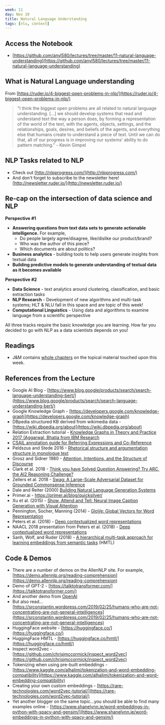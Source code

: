```yaml
---
week: 11
day: Nov 19
title: Natural Language Understanding
tags: [nlu, context]
---
```


## Access the Notebook

- [https://github.com/anyl580/lectures/tree/master/11-natural-language-understanding](https://github.com/anyl580/lectures/tree/master/11-natural-language-understanding)

## What is Natural Language understanding

From [https://ruder.io/4-biggest-open-problems-in-nlp/](https://ruder.io/4-biggest-open-problems-in-nlp/)

> "I think the biggest open problems are all related to natural language understanding. [...] we should develop systems that read and understand text the way a person does, by forming a representation of the world of the text, with the agents, objects, settings, and the relationships, goals, desires, and beliefs of the agents, and everything else that humans create to understand a piece of text. Until we can do that, all of our progress is in improving our systems' ability to do pattern matching." - Kevin Gimpel

## NLP Tasks related to NLP

- Check out [http://nlpprogress.com/](http://nlpprogress.com/)
- And don't forget to subscribe to the newsletter here!  [http://newsletter.ruder.io/](http://newsletter.ruder.io/)

## Re-cap on the intersection of data science and NLP

**Perspective #1**

- **Answering questions from text data sets to generate actionable intelligence.** For example, 
    - Do people largely agree/disagree, like/dislike our product/brand?
    - Who was the author of this piece?
    - Which documents are about politics?
- **Business analytics** - building tools to help users generate insights from textual data
- **Building predictive models to generate understanding of textual data as it becomes available**

**Perspective #2**

- **Data Science** - text analytics around clustering, classification, and basic extraction tasks
- **NLP Research** - Development of new algorithms and multi-task systems; HLT & NLU fall in this space and are topic of this week!
- **Computational Linguistics** - Using data and algorithms to examine language from a scientific perspective

All three tracks require the basic knowledge you are learning. How far you decided to go with NLP as a data scientists depends on you!

## Readings

- J&M contains [whole chapters](https://web.stanford.edu/~jurafsky/slp3/) on the topical material touched upon this week.

## References from the Lecture

- Google AI Blog -  [https://www.blog.google/products/search/search-language-understanding-bert/](https://www.blog.google/products/search/search-language-understanding-bert/)
- Google Knowledge Graph - [https://developers.google.com/knowledge-graph](https://developers.google.com/knowledge-graph)
- DBpedia structured KB derived from wikimedia data - [https://wiki.dbpedia.org/about](https://wiki.dbpedia.org/about)
- Relation Extraction tutorial - [Knowledge Graphs in Theory and Practice 2017 (Aggarwal, Bhatia from IBM Research](http://sumitbhatia.net/papers/KG_Tutorial_CIKM17_part1.pdf)
- [CSAIL annotation guide for Referring Expressions and Co-Reference](http://projects.csail.mit.edu/workbench/update/guides/02%20-%20Referring%20Expressions%20and%20Co-reference_v2.1.2.pdf)
- Peldszus and Stede 2016 - [Rhetorical structure and argumentation structure in monologue text](https://pdfs.semanticscholar.org/6eae/4638ce558188803580a791aceb29602c00c5.pdf)
-  Grosz and Sidner 1980 - [Attention, Intentions, and the Structure of Discourse](https://www.aclweb.org/anthology/J86-3001.pdf)
-  Clark et al. 2018 - [Think you have Solved Question Answering? Try ARC, the AI2 Reasoning Challenge?](https://arxiv.org/pdf/1803.05457.pdf)
-  Zellers et al. 2018 - [Swag: A Large-Scale Adversarial Dataset for Grounded Commonsense Inference](https://arxiv.org/pdf/1808.05326.pdf)
-  Dale and Reiter (2000) [Building Natural Language Generation Systems](https://arxiv.org/pdf/cmp-lg/9605002.pdf)
- Primer.ai - https://primer.ai/blog/quicksilver/
- Xu et al. (2015) - [Show, Attend and Tell: Neural Image Caption Generation with Visual Attention](https://arxiv.org/pdf/1502.03044.pdf)
- Pennington, Socher, Manning (2014) - [GloVe: Global Vectors for Word Representation](https://nlp.stanford.edu/pubs/glove.pdf)
- Peters et al. (2018) - [Deep contextualized word representations](https://arxiv.org/pdf/1802.05365.pdf)
- NAACL 2018 presentation from Peters et al. (2018) - [Deep contextualized word representations](https://www.slideshare.net/shuntaroy/a-review-of-deep-contextualized-word-representations-peters-2018)
- Sanh, Wolf, and Ruder (2018) - [A hierarchical multi-task approach for learning embeddings from semantic tasks](https://arxiv.org/pdf/1811.06031) (HMTL)

## Code & Demos

- There are a number of demos on the AllenNLP site. For example, [https://demo.allennlp.org/reading-comprehension](https://demo.allennlp.org/reading-comprehension)
- Demo of GPT-2 - [https://talktotransformer.com/](https://talktotransformer.com/)
- And another demo from [OpenAI](https://openai.com/blog/better-language-models/)
- But also read... [https://srconstantin.wordpress.com/2019/02/25/humans-who-are-not-concentrating-are-not-general-intelligences](https://srconstantin.wordpress.com/2019/02/25/humans-who-are-not-concentrating-are-not-general-intelligences)
- HuggingFace website - [https://huggingface.co/](https://huggingface.co/)
- HuggingFace HMTL - [https://huggingface.co/hmtl/](https://huggingface.co/hmtl/)
- Inspect word2vec - [https://github.com/chrisjmccormick/inspect_word2vec](https://github.com/chrisjmccormick/inspect_word2vec)
- Tokenizing when using pre-built embeddings - [https://www.kaggle.com/alhalimi/tokenization-and-word-embedding-compatibility](https://www.kaggle.com/alhalimi/tokenization-and-word-embedding-compatibility)
- Creating your own custom embeddings - [https://rare-technologies.com/word2vec-tutorial/](https://rare-technologies.com/word2vec-tutorial/)
- Yet another blogger on the same topic...you should be able to find many examples online -  [https://www.shanelynn.ie/word-embeddings-in-python-with-spacy-and-gensim/](https://www.shanelynn.ie/word-embeddings-in-python-with-spacy-and-gensim/)
